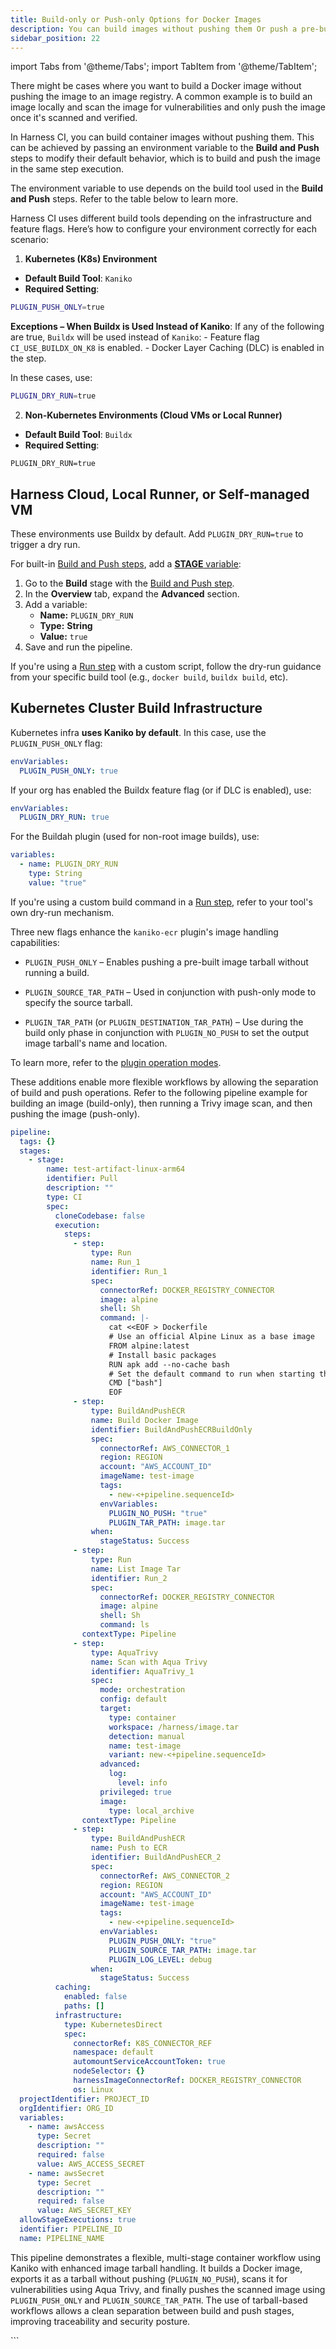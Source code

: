```yaml
---
title: Build-only or Push-only Options for Docker Images 
description: You can build images without pushing them Or push a pre-built image without building.
sidebar_position: 22
---
```


import Tabs from '@theme/Tabs';
import TabItem from '@theme/TabItem';

There might be cases where you want to build a Docker image without pushing the image to an image registry. A common example is to build an image locally and scan the image for vulnerabilities and only push the image once it's scanned and verified. 

In Harness CI, you can build container images without pushing them. This can be achieved by passing an environment variable to the **Build and Push** steps to modify their default behavior, which is to build and push the image in the same step execution.

The environment variable to use depends on the build tool used in the **Build and Push** steps. Refer to the table below to learn more.

Harness CI uses different build tools depending on the infrastructure and feature flags. Here’s how to configure your environment correctly for each scenario:
1. **Kubernetes (K8s) Environment**
- **Default Build Tool**: `Kaniko`
- **Required Setting**:
```bash
PLUGIN_PUSH_ONLY=true
```
**Exceptions – When Buildx is Used Instead of Kaniko**: If any of the following are true, `Buildx` will be used instead of `Kaniko`:
    - Feature flag `CI_USE_BUILDX_ON_K8` is enabled.
    - Docker Layer Caching (DLC) is enabled in the step.
  
In these cases, use:
```bash
PLUGIN_DRY_RUN=true
```
2. **Non-Kubernetes Environments (Cloud VMs or Local Runner)**
- **Default Build Tool**: `Buildx`
- **Required Setting**:
```
PLUGIN_DRY_RUN=true
```

## Harness Cloud, Local Runner, or Self-managed VM

These environments use Buildx by default. Add `PLUGIN_DRY_RUN=true` to trigger a dry run.

<Tabs>
<TabItem value="builtin" label="Built-in Build and Push steps" default>

For built-in [Build and Push steps](/docs/category/build-and-push), add a [**STAGE** variable](/docs/platform/pipelines/add-a-stage/#stage-variables):

1. Go to the **Build** stage with the [Build and Push step](/docs/category/build-and-push).
2. In the **Overview** tab, expand the **Advanced** section.
3. Add a variable:
   * **Name:** `PLUGIN_DRY_RUN`
   * **Type:** **String**
   * **Value:** `true`
4. Save and run the pipeline.

</TabItem>
<TabItem value="run" label="Run step">

If you're using a [Run step](/docs/continuous-integration/use-ci/run-step-settings) with a custom script, follow the dry-run guidance from your specific build tool (e.g., `docker build`, `buildx build`, etc).

</TabItem>
</Tabs>

## Kubernetes Cluster Build Infrastructure

<Tabs>
<TabItem value="builtin" label="Built-in Build and Push steps" default>

Kubernetes infra **uses Kaniko by default**. In this case, use the `PLUGIN_PUSH_ONLY` flag:

```yaml
envVariables:
  PLUGIN_PUSH_ONLY: true
```

If your org has enabled the Buildx feature flag (or if DLC is enabled), use:

```yaml
envVariables:
  PLUGIN_DRY_RUN: true
```

</TabItem>
<TabItem value="buildah" label="Buildah plugin (Plugin step)">

For the Buildah plugin (used for non-root image builds), use:

```yaml
variables:
  - name: PLUGIN_DRY_RUN
    type: String
    value: "true"
```

</TabItem>
<TabItem value="run" label="Run step">

If you're using a custom build command in a [Run step](/docs/continuous-integration/use-ci/run-step-settings), refer to your tool's own dry-run mechanism.

</TabItem>

<TabItem value="ecr" label="Build and Push to ECR">

Three new flags enhance the `kaniko-ecr` plugin's image handling capabilities:

- `PLUGIN_PUSH_ONLY` – Enables pushing a pre-built image tarball without running a build.

- `PLUGIN_SOURCE_TAR_PATH` – Used in conjunction with push-only mode to specify the source tarball.

- `PLUGIN_TAR_PATH` (or `PLUGIN_DESTINATION_TAR_PATH`) – Use during the build only phase in conjunction with `PLUGIN_NO_PUSH` to set the output image tarball's name and location.

To learn more, refer to the [plugin operation modes](https://github.com/drone/drone-kaniko/blob/main/README.md#operation-modes).

These additions enable more flexible workflows by allowing the separation of build and push operations. Refer to the following pipeline example for building an image (build-only), then running a Trivy image scan, and then pushing the image (push-only).

```YAML
pipeline:
  tags: {}
  stages:
    - stage:
        name: test-artifact-linux-arm64
        identifier: Pull
        description: ""
        type: CI
        spec:
          cloneCodebase: false
          execution:
            steps:
              - step:
                  type: Run
                  name: Run_1
                  identifier: Run_1
                  spec:
                    connectorRef: DOCKER_REGISTRY_CONNECTOR
                    image: alpine
                    shell: Sh
                    command: |-
                      cat <<EOF > Dockerfile
                      # Use an official Alpine Linux as a base image
                      FROM alpine:latest
                      # Install basic packages
                      RUN apk add --no-cache bash
                      # Set the default command to run when starting the container
                      CMD ["bash"]
                      EOF
              - step:
                  type: BuildAndPushECR
                  name: Build Docker Image
                  identifier: BuildAndPushECRBuildOnly
                  spec:
                    connectorRef: AWS_CONNECTOR_1
                    region: REGION
                    account: "AWS_ACCOUNT_ID"
                    imageName: test-image
                    tags:
                      - new-<+pipeline.sequenceId>
                    envVariables:
                      PLUGIN_NO_PUSH: "true"
                      PLUGIN_TAR_PATH: image.tar
                  when:
                    stageStatus: Success
              - step:
                  type: Run
                  name: List Image Tar
                  identifier: Run_2
                  spec:
                    connectorRef: DOCKER_REGISTRY_CONNECTOR
                    image: alpine
                    shell: Sh
                    command: ls
                contextType: Pipeline
              - step:
                  type: AquaTrivy
                  name: Scan with Aqua Trivy
                  identifier: AquaTrivy_1
                  spec:
                    mode: orchestration
                    config: default
                    target:
                      type: container
                      workspace: /harness/image.tar
                      detection: manual
                      name: test-image
                      variant: new-<+pipeline.sequenceId>
                    advanced:
                      log:
                        level: info
                    privileged: true
                    image:
                      type: local_archive
                contextType: Pipeline
              - step:
                  type: BuildAndPushECR
                  name: Push to ECR
                  identifier: BuildAndPushECR_2
                  spec:
                    connectorRef: AWS_CONNECTOR_2
                    region: REGION
                    account: "AWS_ACCOUNT_ID"
                    imageName: test-image
                    tags:
                      - new-<+pipeline.sequenceId>
                    envVariables:
                      PLUGIN_PUSH_ONLY: "true"
                      PLUGIN_SOURCE_TAR_PATH: image.tar
                      PLUGIN_LOG_LEVEL: debug
                  when:
                    stageStatus: Success
          caching:
            enabled: false
            paths: []
          infrastructure:
            type: KubernetesDirect
            spec:
              connectorRef: K8S_CONNECTOR_REF
              namespace: default
              automountServiceAccountToken: true
              nodeSelector: {}
              harnessImageConnectorRef: DOCKER_REGISTRY_CONNECTOR
              os: Linux
  projectIdentifier: PROJECT_ID
  orgIdentifier: ORG_ID
  variables:
    - name: awsAccess
      type: Secret
      description: ""
      required: false
      value: AWS_ACCESS_SECRET
    - name: awsSecret
      type: Secret
      description: ""
      required: false
      value: AWS_SECRET_KEY
  allowStageExecutions: true
  identifier: PIPELINE_ID
  name: PIPELINE_NAME
```

This pipeline demonstrates a flexible, multi-stage container workflow using Kaniko with enhanced image tarball handling. It builds a Docker image, exports it as a tarball without pushing (`PLUGIN_NO_PUSH`), scans it for vulnerabilities using Aqua Trivy, and finally pushes the scanned image using `PLUGIN_PUSH_ONLY` and `PLUGIN_SOURCE_TAR_PATH`. The use of tarball-based workflows allows a clean separation between build and push stages, improving traceability and security posture.
</TabItem>

</Tabs>
```